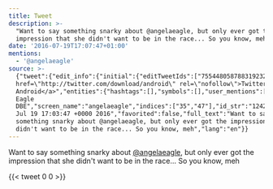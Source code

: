 ```yaml
---
title: Tweet
description: >-
  "Want to say something snarky about @angelaeagle, but only ever got the
  impression that she didn't want to be in the race... So you know, meh"
date: '2016-07-19T17:07:47+01:00'
mentions:
  - '@angelaeagle'
source: >-
  {"tweet":{"edit_info":{"initial":{"editTweetIds":["755448058788319232"],"editableUntil":"2016-07-19T18:03:47.418Z","editsRemaining":"5","isEditEligible":true}},"retweeted":false,"source":"<a
  href=\"http://twitter.com/download/android\" rel=\"nofollow\">Twitter for
  Android</a>","entities":{"hashtags":[],"symbols":[],"user_mentions":[{"name":"Angela
  Eagle
  DBE","screen_name":"angelaeagle","indices":["35","47"],"id_str":"124270074","id":"124270074"}],"urls":[]},"display_text_range":["0","140"],"favorite_count":"0","id_str":"755448058788319232","truncated":false,"retweet_count":"0","id":"755448058788319232","created_at":"Tue
  Jul 19 17:03:47 +0000 2016","favorited":false,"full_text":"Want to say
  something snarky about @angelaeagle, but only ever got the impression that she
  didn't want to be in the race... So you know, meh","lang":"en"}}
---
```

Want to say something snarky about [@angelaeagle](https://twitter.com/@angelaeagle), but only ever got the impression that she didn't want to be in the race... So you know, meh
    
{{< tweet 0 0 >}}
    
